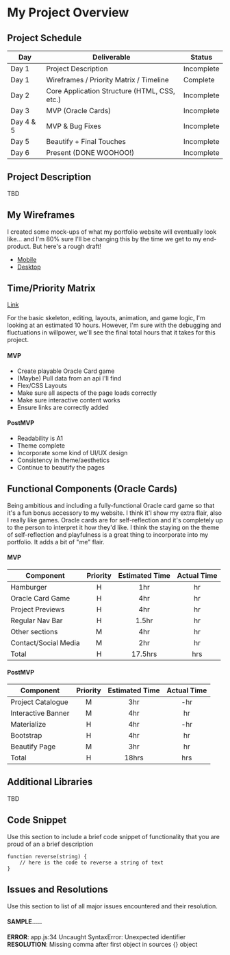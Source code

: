 # My Project Overview

## Project Schedule

|  Day | Deliverable | Status
|---|---| ---|
|Day 1| Project Description | Incomplete
|Day 1| Wireframes / Priority Matrix / Timeline | Complete
|Day 2| Core Application Structure (HTML, CSS, etc.) | Incomplete
|Day 3| MVP (Oracle Cards)| Incomplete
|Day 4 & 5| MVP & Bug Fixes| Incomplete
|Day 5| Beautify + Final Touches | Incomplete
|Day 6| Present (DONE WOOHOO!) | Incomplete


## Project Description

TBD

## My Wireframes
I created some mock-ups of what my portfolio website will eventually look like... and I'm 80% sure I'll be changing this by the time we get to my end-product. But here's a rough draft! 

- [Mobile](https://imgur.com/YSZnNxd)
- [Desktop](https://imgur.com/q1TRXPa)

## Time/Priority Matrix 

[Link](https://imgur.com/OdLibY3)

For the basic skeleton, editing, layouts, animation, and game logic, I'm looking at an estimated 10 hours. However, I'm sure with the debugging and fluctuations in willpower, we'll see the final total hours that it takes for this project. 

#### MVP

- Create playable Oracle Card game 
- (Maybe) Pull data from an api I'll find
- Flex/CSS Layouts
- Make sure all aspects of the page loads correctly
- Make sure interactive content works
- Ensure links are correctly added

#### PostMVP 

- Readability is A1
- Theme complete
- Incorporate some kind of UI/UX design
- Consistency in theme/aesthetics
- Continue to beautify the pages

## Functional Components (Oracle Cards)

Being ambitious and including a fully-functional Oracle card game so that it's a fun bonus accessory to my website. I think it'l show my extra flair, also I really like games. Oracle cards are for self-reflection and it's completely up to the person to interpret it how they'd like. I think the staying on the theme of self-reflection and playfulness is a great thing to incorporate into my portfolio. It adds a bit of "me" flair.

#### MVP
| Component | Priority | Estimated Time | Actual Time |
| --- | :---: |  :---: | :---: | 
| Hamburger | H | 1hr | hr |
| Oracle Card Game | H | 4hr | hr | hr |
| Project Previews | H | 4hr | hr |
| Regular Nav Bar | H | 1.5hr | hr |  
| Other sections | M | 4hr | hr|
| Contact/Social Media | M | 2hr |  hr |
| Total | H | 17.5hrs| hrs |

#### PostMVP
| Component | Priority | Estimated Time | Actual Time |
| --- | :---: |  :---: | :---: | 
| Project Catalogue | M | 3hr | -hr | hr |
| Interactive Banner | M | 4hr | hr |
| Materialize | H | 4hr | -hr | hr |
| Bootstrap | H | 4hr | hr |
| Beautify Page | M | 3hr | hr |
| Total | H | 18hrs| hrs |

## Additional Libraries
 TBD

## Code Snippet

Use this section to include a brief code snippet of functionality that you are proud of an a brief description  

```
function reverse(string) {
	// here is the code to reverse a string of text
}
```

## Issues and Resolutions
 Use this section to list of all major issues encountered and their resolution.

#### SAMPLE.....
**ERROR**: app.js:34 Uncaught SyntaxError: Unexpected identifier                                
**RESOLUTION**: Missing comma after first object in sources {} object
